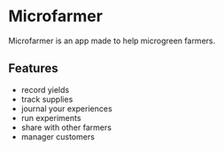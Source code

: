 # Microfarmer

Microfarmer is an app made to help microgreen farmers.

## Features

-   record yields
-   track supplies
-   journal your experiences
-   run experiments
-   share with other farmers
-   manager customers
